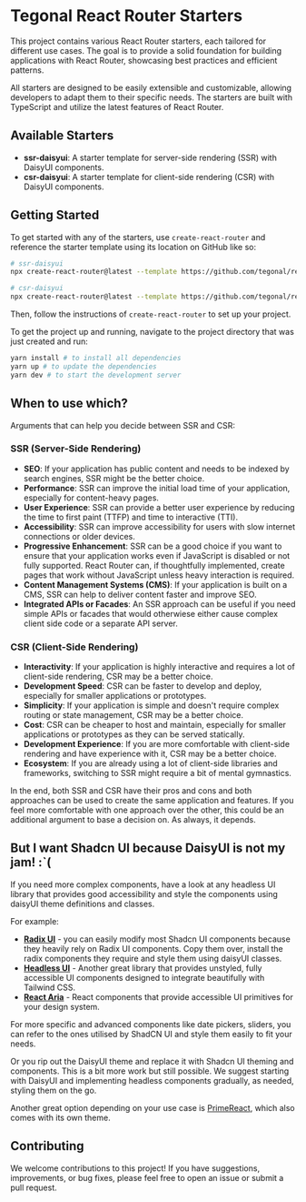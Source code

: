 # Tegonal React Router Starters

This project contains various React Router starters, each tailored for different use cases. The goal is to provide a solid foundation for building applications with React Router, showcasing best practices and efficient patterns.

All starters are designed to be easily extensible and customizable, allowing developers to adapt them to their specific needs. The starters are built with TypeScript and utilize the latest features of React Router.

## Available Starters
- **ssr-daisyui**: A starter template for server-side rendering (SSR) with DaisyUI components.
- **csr-daisyui**: A starter template for client-side rendering (CSR) with DaisyUI components.

## Getting Started

To get started with any of the starters, use `create-react-router` and reference the starter template using its location on GitHub like so:

```bash
# ssr-daisyui
npx create-react-router@latest --template https://github.com/tegonal/react-router-templates/tree/main/packages/ssr-daisyui

# csr-daisyui
npx create-react-router@latest --template https://github.com/tegonal/react-router-templates/tree/main/packages/csr-daisyui
```

Then, follow the instructions of `create-react-router` to set up your project.

To get the project up and running, navigate to the project directory that was just created and run:

```bash
yarn install # to install all dependencies
yarn up # to update the dependencies
yarn dev # to start the development server
```

## When to use which?

Arguments that can help you decide between SSR and CSR:

### SSR (Server-Side Rendering)

- **SEO**: If your application has public content and needs to be indexed by search engines, SSR might be the better choice.
- **Performance**: SSR can improve the initial load time of your application, especially for content-heavy pages.
- **User Experience**: SSR can provide a better user experience by reducing the time to first paint (TTFP) and time to interactive (TTI).
- **Accessibility**: SSR can improve accessibility for users with slow internet connections or older devices.
- **Progressive Enhancement**: SSR can be a good choice if you want to ensure that your application works even if JavaScript is disabled or not fully supported. React Router can, if thoughtfully implemented, create pages that work without JavaScript unless heavy interaction is required.
- **Content Management Systems (CMS)**: If your application is built on a CMS, SSR can help to deliver content faster and improve SEO.
- **Integrated APIs or Facades**: An SSR approach can be useful if you need simple APIs or facades that would otherwiese either cause complex client side code or a separate API server.

### CSR (Client-Side Rendering)

- **Interactivity**: If your application is highly interactive and requires a lot of client-side rendering, CSR may be a better choice.
- **Development Speed**: CSR can be faster to develop and deploy, especially for smaller applications or prototypes.
- **Simplicity**: If your application is simple and doesn't require complex routing or state management, CSR may be a better choice.
- **Cost**: CSR can be cheaper to host and maintain, especially for smaller applications or prototypes as they can be served statically.
- **Development Experience**: If you are more comfortable with client-side rendering and have experience with it, CSR may be a better choice.
- **Ecosystem**: If you are already using a lot of client-side libraries and frameworks, switching to SSR might require a bit of mental gymnastics.

In the end, both SSR and CSR have their pros and cons and both approaches can be used to create the same application and features. If you feel more comfortable with one approach over the other, this could be an additional argument to base a decision on. As always, it depends.

## But I want Shadcn UI because DaisyUI is not my jam! :`(

If you need more complex components, have a look at any headless UI library that provides good accessibility and style the components using daisyUI theme definitions and classes.

For example:

- **[Radix UI](https://www.radix-ui.com/)** - you can easily modify most Shadcn UI components because they heavily rely on Radix UI components. Copy them over, install the radix components they require and style them using daisyUI classes.
- **[Headless UI](https://headlessui.dev/)** - Another great library that provides unstyled, fully accessible UI components designed to integrate beautifully with Tailwind CSS.
- **[React Aria](https://react-spectrum.adobe.com/react-aria/)** - React components that provide accessible UI primitives for your design system.

For more specific and advanced components like date pickers, sliders, you can refer to the ones utilised by ShadCN UI and style them easily to fit your needs.

Or you rip out the DaisyUI theme and replace it with Shadcn UI theming and components. This is a bit more work but still possible. We suggest starting with DaisyUI and implementing headless components gradually, as needed, styling them on the go.

Another great option depending on your use case is [PrimeReact](https://primereact.org), which also comes with its own theme.

## Contributing
We welcome contributions to this project! If you have suggestions, improvements, or bug fixes, please feel free to open an issue or submit a pull request.